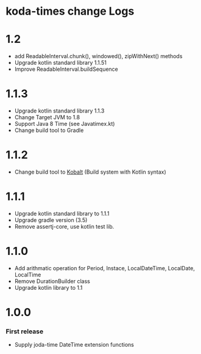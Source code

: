 # koda-times change Logs


# 1.2

* add ReadableInterval.chunk(), windowed(), zipWithNext() methods
* Upgrade kotlin standard library 1.1.51
* Improve ReadableInterval.buildSequence

# 1.1.3

* Upgrade kotlin standard library 1.1.3
* Change Target JVM to 1.8
* Support Java 8 Time (see Javatimex.kt)
* Change build tool to Gradle

# 1.1.2

* Change build tool to [Kobalt](http://beust.com/kobalt) (Build system with Kotlin syntax)

# 1.1.1

* Upgrade kotlin standard library to 1.1.1
* Upgrade gradle version (3.5)
* Remove assertj-core, use kotlin test lib. 

# 1.1.0

* Add arithmatic operation for Period, Instace, LocalDateTime, LocalDate, LocalTime
* Remove DurationBuilder class
* Upgrade kotlin library to 1.1 

# 1.0.0

### First release

*   Supply joda-time DateTime extension functions